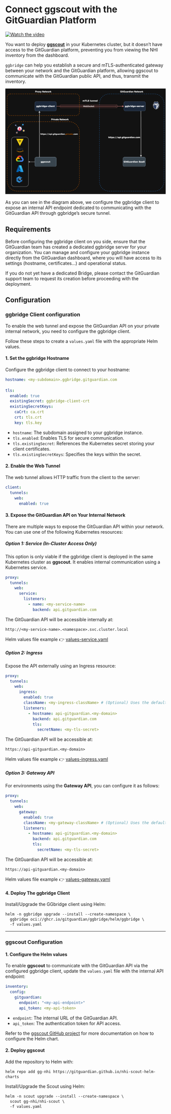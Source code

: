 # Connect ggscout with the GitGuardian Platform

[![Watch the video](https://img.youtube.com/vi/_q0A-LZM2FI/hqdefault.jpg)](https://youtu.be/_q0A-LZM2FI)

You want to deploy **[ggscout](https://docs.gitguardian.com/ggscout-docs/home)** in your Kubernetes cluster, but it doesn’t have access to the GitGuardian platform, preventing you from viewing the NHI inventory from the dashboard.

`ggbridge` can help you establish a secure and mTLS-authenticated gateway between your network and the GitGuardian platform, allowing ggscout to communicate with the GitGuardian public API, and thus, transmit the inventory.

![ggscout](../../docs/images/ggscout-ggbridge.drawio.png)

As you can see in the diagram above, we configure the ggbridge client to expose an internal API endpoint dedicated to communicating with the GitGuardian API through ggbridge’s secure tunnel.

## Requirements

Before configuring the ggbridge client on you side, ensure that the GitGuardian team has created a dedicated ggbridge server for your organization.
You can manage and configure your ggbridge instance directly from the GitGuardian dashboard, where you will have access to its settings (hostname, certificates...) and operational status.

If you do not yet have a dedicated Bridge, please contact the GitGuardian support team to request its creation before proceeding with the deployment.

## Configuration

### ggbridge Client configuration

To enable the web tunnel and expose the GitGuardian API on your private internal network, you need to configure the ggbridge client.

Follow these steps to create a `values.yaml` file with the appropriate Helm values.

#### 1. Set the ggbridge Hostname

Configure the ggbridge client to connect to your hostname:

```yaml
hostname: <my-subdomain>.ggbridge.gitguardian.com

tls:
  enabled: true
  existingSecret: ggbridge-client-crt
  existingSecretKeys:
    caCrt: ca.crt
    crt: tls.crt
    key: tls.key
```

- `hostname`: The subdomain assigned to your ggbridge instance.
- `tls.enabled`: Enables TLS for secure communication.
- `tls.existingSecret`: References the Kubernetes secret storing your client certificates.
- `tls.existingSecretKeys`: Specifies the keys within the secret.

#### 2. Enable the Web Tunnel

The web tunnel allows HTTP traffic from the client to the server:

```yaml
client:
  tunnels:
    web:
      enabled: true
```

#### 3. Expose the GitGuardian API on Your Internal Network

There are multiple ways to expose the GitGuardian API within your network. You can use one of the following Kubernetes resources:

##### **Option 1: Service (In-Cluster Access Only)**

This option is only viable if the ggbridge client is deployed in the same Kubernetes cluster as **ggscout**. It enables internal communication using a Kubernetes service.

```yaml
proxy:
  tunnels:
    web:
      service:
        listeners:
          - name: <my-service-name>
            backend: api.gitguardian.com
```

The GitGuardian API will be accessible internally at:

```shell
http://<my-service-name>.<namespace>.svc.cluster.local
```

Helm values file example 👉 [values-service.yaml](./helm/values-service.yaml)

##### **Option 2: Ingress**

Expose the API externally using an Ingress resource:

```yaml
proxy:
  tunnels:
    web:
      ingress:
        enabled: true
        className: <my-ingress-className> # (Optional) Uses the default Ingress class if not set
        listeners:
          - hostname: api-gitguardian.<my-domain>
            backend: api.gitguardian.com
            tls:
              secretName: <my-tls-secret>
```

The GitGuardian API will be accessible at:

```shell
https://api-gitguardian.<my-domain>
```

Helm values file example 👉 [values-ingress.yaml](./helm/values-ingress.yaml)

##### **Option 3: Gateway API**

For environments using the **Gateway API**, you can configure it as follows:

```yaml
proxy:
  tunnels:
    web:
      gateway:
        enabled: true
        className: <my-gateway-className> # (Optional) Uses the default Gateway class if not set
        listeners:
          - hostname: api-gitguardian.<my-domain>
            backend: api.gitguardian.com
            tls:
              secretName: <my-tls-secret>
```

The GitGuardian API will be accessible at:

```shell
https://api-gitguardian.<my-domain>
```

Helm values file example 👉 [values-gateway.yaml](./helm/values-gateway.yaml)

#### 4. Deploy The ggbridge Client

Install/Upgrade the GGbridge client using Helm:

```shell
helm -n ggbridge upgrade --install --create-namespace \
  ggbridge oci://ghcr.io/gitguardian/ggbridge/helm/ggbridge \
  -f values.yaml
```

---

### ggscout Configuration

#### 1. Configure the Helm values

To enable **ggscout** to communicate with the GitGuardian API via the configured ggbridge client, update the `values.yaml` file with the internal API endpoint:

```yaml
inventory:
  config:
    gitguardian:
      endpoint: "<my-api-endpoint>"
      api_token: <my-api-token>
```

- `endpoint`: The internal URL of the GitGuardian API.
- `api_token`: The authentication token for API access.

Refer to the [ggscout GitHub project](https://github.com/GitGuardian/nhi-scout-helm-charts) for more documentation on how to configure the Helm chart.

#### 2. Deploy ggscout

Add the repository to Helm with:

```shell
helm repo add gg-nhi https://gitguardian.github.io/nhi-scout-helm-charts
```

Install/Upgrade the Scout using Helm:

```shell
helm -n scout upgrade --install --create-namespace \
  scout gg-nhi/nhi-scout \
  -f values.yaml
```
